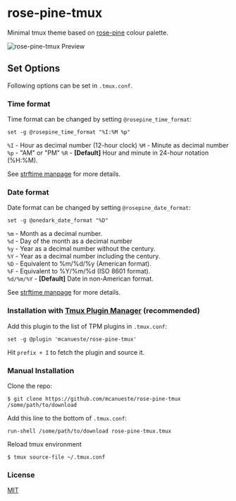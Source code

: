 # rose-pine-tmux

Minimal tmux theme based on [rose-pine](https://github.com/rose-pine) colour palette.

![rose-pine-tmux Preview](https://raw.githubusercontent.com/mcanueste/rose-pine-tmux/main/preview.png)

## Set Options

Following options can be set in `.tmux.conf`.

### Time format

Time format can be changed by setting `@rosepine_time_format`:

```
set -g @rosepine_time_format "%I:%M %p"
```

`%I` - Hour as decimal number (12-hour clock)
`%M` - Minute as decimal number
`%p` - "AM" or "PM"
`%R` - **[Default]** Hour and minute in 24-hour notation (%H:%M).

See [strftime manpage](http://man7.org/linux/man-pages/man3/strftime.3.html) for more details.

### Date format

Date format can be changed by setting `@rosepine_date_format`:

```
set -g @onedark_date_format "%D"
```

`%m`       - Month as a decimal number.  
`%d`       - Day of the month as a decimal number  
`%y`       - Year as a decimal number without the century.  
`%Y`       - Year as a decimal number including the century.  
`%D`       - Equivalent to %m/%d/%y (American format).   
`%F`       - Equivalent to %Y/%m/%d (ISO 8601 format).   
`%d/%m/%Y` - **[Default]** Date in non-American format.

See [strftime manpage](http://man7.org/linux/man-pages/man3/strftime.3.html) for more details.

### Installation with [Tmux Plugin Manager](https://github.com/tmux-plugins/tpm) (recommended)

Add this plugin to the list of TPM plugins in `.tmux.conf`:

```
set -g @plugin 'mcanueste/rose-pine-tmux'
```

Hit `prefix + I` to fetch the plugin and source it.

### Manual Installation

Clone the repo:

```
$ git clone https://github.com/mcanueste/rose-pine-tmux /some/path/to/download
```

Add this line to the bottom of `.tmux.conf`:

```
run-shell /some/path/to/download rose-pine-tmux.tmux
```

Reload tmux environment
```
$ tmux source-file ~/.tmux.conf
```

### License

[MIT](LICENSE)
